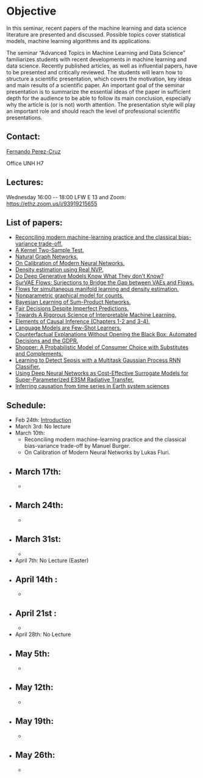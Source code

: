 # Objective

In this seminar, recent papers of the machine learning and data science literature are presented and discussed. Possible topics cover statistical models, machine learning algorithms and its applications.

The seminar “Advanced Topics in Machine Learning and Data Science” familiarizes students with recent developments in machine learning and data science. Recently published articles, as well as influential papers, have to be presented and critically reviewed. The students will learn how to structure a scientific presentation, which covers the motivation, key ideas and main results of a scientific paper. An important goal of the seminar presentation is to summarize the essential ideas of the paper in sufficient depth for the audience to be able to follow its main conclusion, especially why the article is (or is not) worth attention. The presentation style will play an important role and should reach the level of professional scientific presentations.

## Contact:

[Fernando Perez-Cruz](mailto:fernando.perezcruz@sdsc.ethz.ch)

Office UNH H7

## Lectures:

Wednesday 16:00 -- 18:00     LFW  E 13 and Zoom: https://ethz.zoom.us/j/93919215655

## List of papers:

*   [Reconciling modern machine-learning practice and the classical bias-variance trade-off.](https://www.pnas.org/content/116/32/15849)
*   [A Kernel Two-Sample Test.](https://www.jmlr.org/papers/volume13/gretton12a/gretton12a.pdf)
*   [Natural Graph Networks.](https://papers.nips.cc/paper/2020/hash/2517756c5a9be6ac007fe9bb7fb92611-Abstract.html)
*   [On Calibration of Modern Neural Networks.](https://arxiv.org/pdf/1706.04599.pdf)
*   [Density estimation using Real NVP.](https://arxiv.org/abs/1605.08803)
*   [Do Deep Generative Models Know What They don't Know?](https://arxiv.org/pdf/1810.09136.pdf)
*   [SurVAE Flows: Surjections to Bridge the Gap between VAEs and Flows.](https://papers.nips.cc/paper/2020/hash/9578a63fbe545bd82cc5bbe749636af1-Abstract.html)
*   [Flows for simultaneous manifold learning and density estimation.](https://papers.nips.cc/paper/2020/hash/051928341be67dcba03f0e04104d9047-Abstract.html)
*   [Nonparametric graphical model for counts.](https://jmlr.org/papers/v21/19-362.html)
*   [Bayesian Learning of Sum-Product Networks.](https://proceedings.neurips.cc/paper/2019/hash/5421e013565f7f1afa0cfe8ad87a99ab-Abstract.html)
*   [Fair Decisions Despite Imperfect Predictions.](http://proceedings.mlr.press/v108/kilbertus20a.html)
*   [Towards A Rigorous Science of Interpretable Machine Learning.](https://arxiv.org/abs/1702.08608)
*   [Elements of Causal Inference (Chapters 1-2 and 3-4).](https://mitpress.mit.edu/books/elements-causal-inference)
*   [Language Models are Few-Shot Learners.](https://arxiv.org/pdf/2005.14165.pdf)
*   [Counterfactual Explanations Without Opening the Black Box: Automated Decisions and the GDPR.](https://papers.ssrn.com/sol3/papers.cfm?abstract_id=3063289)
*   [Shopper: A Probabilistic Model of Consumer Choice with Substitutes and Complements.](http://www.cs.columbia.edu/~blei/papers/RuizAtheyBlei2020.pdf)
*   [Learning to Detect Sepsis with a Multitask Gaussian Process RNN Classifier.](http://proceedings.mlr.press/v70/futoma17a.html)
*   [Using Deep Neural Networks as Cost-Effective Surrogate Models for Super-Parameterized E3SM Radiative Transfer.](https://agupubs.onlinelibrary.wiley.com/doi/epdf/10.1029/2018GL081646)
*   [Inferring causation from time series in Earth system sciences](https://www.nature.com/articles/s41467-019-10105-3)

## Schedule:

- Feb 24th: [Introduction](ATMLDS.pdf)
- March 3rd: No lecture
- March 10th:
  - Reconciling modern machine-learning practice and the classical bias-variance trade-off by Manuel Burger.
  - On Calibration of Modern Neural Networks by Lukas Fluri.
- March 17th:
  - 
  - 
- March 24th:
  - 
  - 
- March 31st: 
  - 
  - 
- April 7th: No Lecture (Easter)
- April 14th :
  - 
  - 
- April 21st :
  - 
  - 
- April 28th: No Lecture
- May 5th:
  - 
  - 
- May 12th:
  - 
  - 
- May 19th:
  - 
  - 
- May 26th:
  - 
  - 
